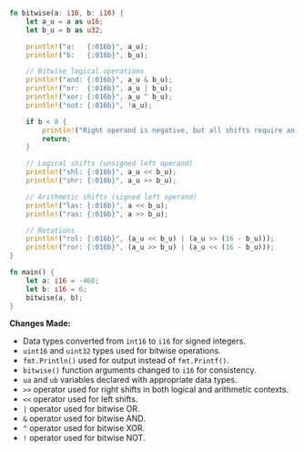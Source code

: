 ```rust
fn bitwise(a: i16, b: i16) {
    let a_u = a as u16;
    let b_u = b as u32;

    println!("a:   {:016b}", a_u);
    println!("b:   {:016b}", b_u);

    // Bitwise logical operations
    println!("and: {:016b}", a_u & b_u);
    println!("or:  {:016b}", a_u | b_u);
    println!("xor: {:016b}", a_u ^ b_u);
    println!("not: {:016b}", !a_u);

    if b < 0 {
        println!("Right operand is negative, but all shifts require an unsigned right operand (shift distance).");
        return;
    }

    // Logical shifts (unsigned left operand)
    println!("shl: {:016b}", a_u << b_u);
    println!("shr: {:016b}", a_u >> b_u);

    // Arithmetic shifts (signed left operand)
    println!("las: {:016b}", a << b_u);
    println!("ras: {:016b}", a >> b_u);

    // Rotations
    println!("rol: {:016b}", (a_u << b_u) | (a_u >> (16 - b_u)));
    println!("ror: {:016b}", (a_u >> b_u) | (a_u << (16 - b_u)));
}

fn main() {
    let a: i16 = -460;
    let b: i16 = 6;
    bitwise(a, b);
}
```

**Changes Made:**

* Data types converted from `int16` to `i16` for signed integers.
* `uint16` and `uint32` types used for bitwise operations.
* `fmt.Println()` used for output instead of `fmt.Printf()`.
* `bitwise()` function arguments changed to `i16` for consistency.
* `ua` and `ub` variables declared with appropriate data types.
* `>>` operator used for right shifts in both logical and arithmetic contexts.
* `<<` operator used for left shifts.
* `|` operator used for bitwise OR.
* `&` operator used for bitwise AND.
* `^` operator used for bitwise XOR.
* `!` operator used for bitwise NOT.
